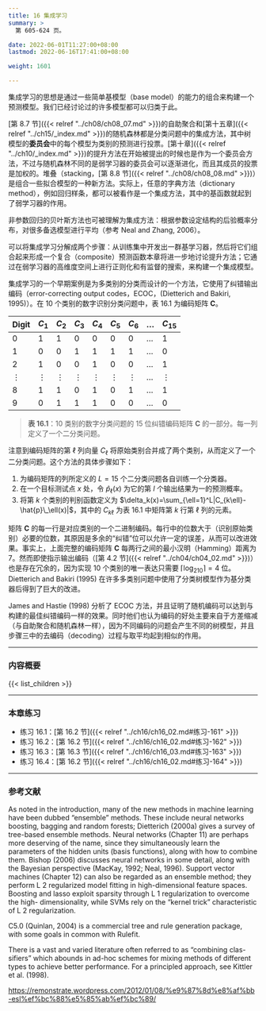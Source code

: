 ```yaml
---
title: 16 集成学习
summary: >
  第 605-624 页。

date: 2022-06-01T11:27:00+08:00
lastmod: 2022-06-16T17:41:00+08:00

weight: 1601

---
```


集成学习的思想是通过一些简单基模型（base model）的能力的组合来构建一个预测模型。我们已经讨论过的许多模型都可以归类于此。

[第 8.7 节]({{< relref "../ch08/ch08_07.md" >}})的自助聚合和[第十五章]({{< relref "../ch15/_index.md" >}})的随机森林都是分类问题中的集成方法，其中树模型的**委员会**中的每个模型为类别的预测进行投票。[第十章]({{< relref "../ch10/_index.md" >}})的提升方法在开始被提出的时候也是作为一个委员会方法，不过与随机森林不同的是弱学习器的委员会可以逐渐进化，而且其成员的投票是加权的。堆叠（stacking，[第 8.8 节]({{< relref "../ch08/ch08_08.md" >}})）是组合一些拟合模型的一种新方法。实际上，任意的字典方法（dictionary method），例如回归样条，都可以被看作是一个集成方法，其中的基函数就起到了弱学习器的作用。

非参数回归的贝叶斯方法也可被理解为集成方法：根据参数设定结构的后验概率分布，对很多备选模型进行平均（参考 Neal and Zhang, 2006）。

可以将集成学习分解成两个步骤：从训练集中开发出一群基学习器，然后将它们组合起来形成一个复合（composite）预测函数本章将进一步地讨论提升方法；它通过在弱学习器的高维度空间上进行正则化和有监督的搜索，来构建一个集成模型。

集成学习的一个早期案例是为多类别的分类而设计的一个方法，它使用了纠错输出编码（error-correcting output codes，ECOC，(Dietterich and Bakiri, 1995)）。在 10 个类别的数字识别分类问题中，表 16.1 为编码矩阵 $\mathbf{C}$。

| Digit | $C_1$ | $C_2$ | $C_3$ | $C_4$ | $C_5$ | $C_6$ | $\dots$ | $C_{15}$ |
|-------|-------|-------|-------|-------|-------|-------|---------|----------|
| 0 | 1 | 1 | 0 | 0 | 0 | 0 | $\dots$ | 1 |
| 1 | 0 | 0 | 1 | 1 | 1 | 1 | $\dots$ | 0 |
| 2 | 1 | 0 | 0 | 1 | 0 | 0 | $\dots$ | 1 |
| $\vdots$ | $\vdots$ | $\vdots$ | $\vdots$ | $\vdots$ | $\vdots$ | $\vdots$ | $\dots$ | $\vdots$ |
| 8 | 1 | 1 | 0 | 1 | 0 | 1 | $\dots$ | 1 |
| 9 | 0 | 1 | 1 | 1 | 0 | 0 | $\dots$ | 0 |

> **表 16.1**：10 类别的数字分类问题的 15 位纠错编码矩阵 $\mathbf{C}$ 的一部分。每一列定义了一个二分类问题。

注意到编码矩阵的第 $\ell$ 列向量 $C_\ell$ 将原始类别合并成了两个类别，从而定义了一个二分类问题。这个方法的具体步骤如下：

1. 为编码矩阵的列所定义的 $L=15$ 个二分类问题各自训练一个分类器。
2. 在一个目标测试点 $x$ 处，令 $\hat{p}_\ell(x)$ 为它的第 $l$ 个输出结果为一的预测概率。
3. 将第 $k$ 个类别的判别函数定义为 $\delta_k(x)=\sum_{\ell=1}^L|C_{k\ell}-\hat{p}\_\ell(x)|$，其中的 $C_{k\ell}$ 为表 16.1 中矩阵第 $k$ 行第 $\ell$ 列的元素。

矩阵 $\mathbf{C}$ 的每一行是对应类别的一个二进制编码。每行中的位数大于（识别原始类别）必要的位数，其原因是多余的“纠错”位可以允许一定的误差，从而可以改进效果。事实上，上面完整的编码矩阵 $\mathbf{C}$ 每两行之间的最小汉明（Hamming）距离为 7。然而即使指示输出编码（[第 4.2 节]({{< relref "../ch04/ch04_02.md" >}})）也是存在冗余的，因为实现 10 个类别的唯一表达只需要 $\lceil\log_210\rceil=4$ 位。Dietterich and Bakiri (1995) 在许多多类别问题中使用了分类树模型作为基分类器后得到了巨大的改进。

James and Hastie (1998) 分析了 ECOC 方法，并且证明了随机编码可以达到与构建的最佳纠错编码一样的效果。同时他们也认为编码的好处主要来自于方差缩减（与自助聚合和随机森林一样），因为不同编码的问题会产生不同的树模型，并且步骤三中的去编码（decoding）过程与取平均起到相似的作用。

----------

### 内容概要

{{< list_children >}}

----------

### 本章练习

- 练习 16.1：[第 16.2 节]({{< relref "../ch16/ch16_02.md#练习-161" >}})
- 练习 16.2：[第 16.2 节]({{< relref "../ch16/ch16_02.md#练习-162" >}})
- 练习 16.3：[第 16.3 节]({{< relref "../ch16/ch16_03.md#练习-163" >}})
- 练习 16.4：[第 16.2 节]({{< relref "../ch16/ch16_02.md#练习-164" >}})

----------

### 参考文献

As noted in the introduction, many of the new methods in machine learning
have been dubbed “ensemble” methods. These include neural networks
boosting, bagging and random forests; Dietterich (2000a) gives a survey of
tree-based ensemble methods. Neural networks (Chapter 11) are perhaps
more deserving of the name, since they simultaneously learn the parameters
of the hidden units (basis functions), along with how to combine them.
Bishop (2006) discusses neural networks in some detail, along with the
Bayesian perspective (MacKay, 1992; Neal, 1996). Support vector machines
(Chapter 12) can also be regarded as an ensemble method; they perform
L 2 regularized model fitting in high-dimensional feature spaces. Boosting
and lasso exploit sparsity through L 1 regularization to overcome the high-
dimensionality, while SVMs rely on the “kernel trick” characteristic of L 2
regularization.

C5.0 (Quinlan, 2004) is a commercial tree and rule generation package,
with some goals in common with Rulefit.

There is a vast and varied literature often referred to as “combining clas-
sifiers” which abounds in ad-hoc schemes for mixing methods of different
types to achieve better performance. For a principled approach, see Kittler
et al. (1998).

https://remonstrate.wordpress.com/2012/01/08/%e9%87%8d%e8%af%bb-esl%ef%bc%88%e5%85%ab%ef%bc%89/

[^1]: 原文脚注 1：两个向量之间的汉明距离（Hamming distance）为对应元素不相等的个数。